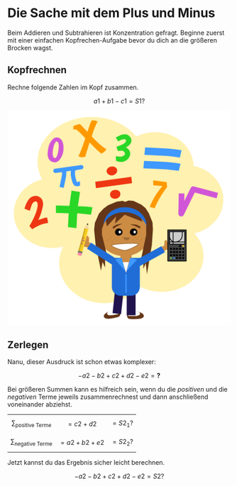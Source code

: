 # Die Sache mit dem Plus und Minus
Beim Addieren und Subtrahieren ist Konzentration gefragt. Beginne zuerst mit einer einfachen Kopfrechen-Aufgabe bevor
du dich an die größeren Brocken wagst.

## Kopfrechnen ##
Rechne folgende Zahlen im Kopf zusammen.

$${{a1}} + {{b1}} - {{c1}} = {{S1?}}$$


![Mathe-Mädchen](resources/math-girl.svg)

## Zerlegen ##
Nanu, dieser Ausdruck ist schon etwas komplexer:

$$- {{a2}} - {{b2}} + {{c2}} + {{d2}} - {{e2}} = \textbf{?}$$

Bei größeren Summen kann es hilfreich sein, wenn du die *positiven* und die *negativen*
Terme jeweils zusammenrechnest und dann anschließend voneinander abziehst.
 

||||
|------------------------------------|--------------------------------|-----------------|
| $$\sum_{\textrm{positive Terme}}$$ | $$= {{c2}} + {{d2}}$$          | $$= {{S2_1?}}$$ |
| $$\sum_{\textrm{negative Terme}}$$ | $$= {{a2}} + {{b2}} + {{e2}}$$ | $$= {{S2_2?}}$$ |

Jetzt kannst du das Ergebnis sicher leicht berechnen.

$$- {{a2}} - {{b2}} + {{c2}} + {{d2}} - {{e2}} = {{S2?}}$$
